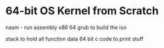 # 64-bit OS Kernel from Scratch

nasm - run assembly x86 64
grub to build the iso

stack to hold all function data
64 bit
c code to print stuff
